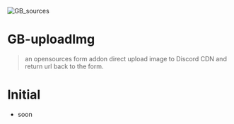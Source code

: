 ![GB_sources](https://4.bp.blogspot.com/-AbJ1au7SfYc/XEHifQKXZWI/AAAAAAAAA5I/beXM7mmhipUNkWUq0zwEmJjOtdg-XZoRgCK4BGAYYCw/s320/chanel%2Bart.png)

GB-uploadImg
============

> an opensources form addon direct upload image to Discord CDN and return url back to the form.

# Initial
- soon